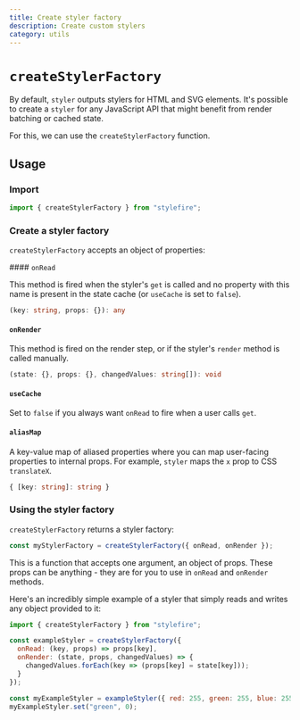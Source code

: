 ```yaml
---
title: Create styler factory
description: Create custom stylers
category: utils
---
```


# `createStylerFactory`

By default, `styler` outputs stylers for HTML and SVG elements. It's possible to create a `styler` for any JavaScript API that might benefit from render batching or cached state.

For this, we can use the `createStylerFactory` function.

## Usage

### Import

```javascript
import { createStylerFactory } from "stylefire";
```

### Create a styler factory

`createStylerFactory` accepts an object of properties:

#### `onRead`

This method is fired when the styler's `get` is called and no property with this name is present in the state cache (or `useCache` is set to `false`).

```typescript
(key: string, props: {}): any
```

#### `onRender`

This method is fired on the render step, or if the styler's `render` method is called manually.

```typescript
(state: {}, props: {}, changedValues: string[]): void
```

#### `useCache`

Set to `false` if you always want `onRead` to fire when a user calls `get`.

#### `aliasMap`

A key-value map of aliased properties where you can map user-facing properties to internal props. For example, `styler` maps the `x` prop to CSS `translateX`.

```typescript
{ [key: string]: string }
```

### Using the styler factory

`createStylerFactory` returns a styler factory:

```javascript
const myStylerFactory = createStylerFactory({ onRead, onRender });
```

This is a function that accepts one argument, an object of props. These props can be anything - they are for you to use in `onRead` and `onRender` methods.

Here's an incredibly simple example of a styler that simply reads and writes any object provided to it:

```javascript
import { createStylerFactory } from "stylefire";

const exampleStyler = createStylerFactory({
  onRead: (key, props) => props[key],
  onRender: (state, props, changedValues) => {
    changedValues.forEach(key => (props[key] = state[key]));
  }
});

const myExampleStyler = exampleStyler({ red: 255, green: 255, blue: 255 });
myExampleStyler.set("green", 0);
```
